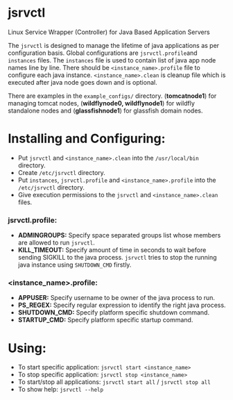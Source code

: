 # jsrvctl
Linux Service Wrapper (Controller) for Java Based Application Servers

The `jsrvctl` is designed to manage the lifetime of java applications as per configuration basis. Global configurations are `jsrvctl.profile`and `instances` files. The `instances` file is used to contain list of java app node names line by line. There should be `<instance_name>.profile` file to configure each java instance. `<instance_name>.clean` is cleanup file which is executed after java node goes down and is optional.

There are examples in the `example_configs/` directory. (**tomcatnode1**) for managing tomcat nodes, (**wildflynode0, wildflynode1**) for wildfly standalone nodes and (**glassfishnode1**) for glassfish domain nodes.

# Installing and Configuring:
* Put `jsrvctl` and `<instance_name>.clean` into the `/usr/local/bin` directory.
* Create `/etc/jsrvctl` directory.
* Put `instances`, `jsrvctl.profile` and `<instance_name>.profile` into the `/etc/jsrvctl` directory.
* Give execution permissions to the `jsrvctl` and `<instance_name>.clean` files.

### jsrvctl.profile:
* **ADMINGROUPS:** Specify space separated groups list whose members are allowed to run `jsrvctl`.
* **KILL_TIMEOUT:** Specify amount of time in seconds to wait before sending SIGKILL to the java process. `jsrvctl` tries to stop the running java instance using `SHUTDOWN_CMD` firstly.

### <instance_name>.profile:
* **APPUSER:** Specify username to be owner of the java process to run.
* **PS_REGEX:** Specify regular expression to identify the right java process.
* **SHUTDOWN_CMD:** Specify platform specific shutdown command.
* **STARTUP_CMD:** Specify platform specific startup command.

# Using:
* To start specific application: `jsrvctl start <instance_name>`
* To stop specific application: `jsrvctl stop <instance_name>`
* To start/stop all applications: `jsrvctl start all` / `jsrvctl stop all`
* To show help: `jsrvctl --help`
